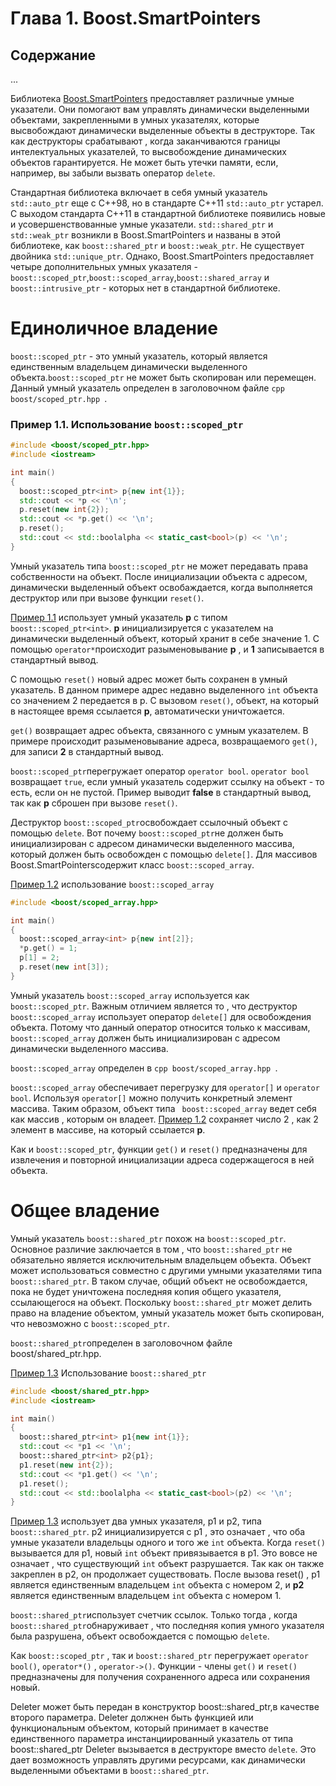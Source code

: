 # Глава 1. Boost.SmartPointers
## Содержание
...

Библиотека [Boost.SmartPointers](http://www.boost.org/doc/libs/1_62_0/libs/smart_ptr/smart_ptr.htm) предоставляет различные умные указатели. Они помогают вам управлять динамически выделенными объектами, закрепленными в умных указателях, которые высвобождают динамически выделенные объекты в деструкторе. Так как деструкторы срабатывают , когда заканчиваются границы интелектуальных указателей, то высвобождение динамических объектов гарантируется. Не может быть утечки памяти, если, например, вы забыли вызвать оператор `delete`.  


Стандартная библиотека включает в себя умный указатель `std::auto_ptr` еще с C++98, но в стандарте C++11 `std::auto_ptr` устарел. С выходом стандарта C++11 в стандартной библиотеке появились новые и усовершенствованные умные указатели. `std::shared_ptr` и `std::weak_ptr` возникли в Boost.SmartPointers и названы в этой библиотеке, как `boost::shared_ptr` и `boost::weak_ptr`. Не существует двойника `std::unique_ptr`. Однако, Boost.SmartPointers предоставляет четыре дополнительных умных указателя -       `boost::scoped_ptr`,`boost::scoped_array`,`boost::shared_array` и `boost::intrusive_ptr` - которых нет в стандартной библиотеке.


# Единоличное владение
`boost::scoped_ptr` - это умный указатель, который является единственным владельцем динамически выделенного объекта.`boost::scoped_ptr` не может быть скопирован или перемещен. Данный умный указатель определен в заголовочном файле ```cpp boost/scoped_ptr.hpp ```.

<a id="ex.scoped_ptr_01"></a>
### Пример 1.1. Использование `boost::scoped_ptr`

```cpp
#include <boost/scoped_ptr.hpp>
#include <iostream>

int main()
{
  boost::scoped_ptr<int> p{new int{1}};
  std::cout << *p << '\n';
  p.reset(new int{2});
  std::cout << *p.get() << '\n';
  p.reset();
  std::cout << std::boolalpha << static_cast<bool>(p) << '\n';
}
```
Умный указатель типа `boost::scoped_ptr` не может передавать права собственности на объект. После инициализации объекта с адресом, динамически выделенный объект освобаждается, когда выполняется деструктор или при вызове функции `reset()`.

[Пример 1.1](#ex.scoped_ptr_01) использует умный указатель **p** с типом `boost::scoped_ptr<int>`. **p** инициализируется с указателем на динамически выделенный объект, который хранит в себе значение 1. С помощью `operator*`происходит разыменовывание **p** , и **1** записывается в стандартный вывод.

С помощью `reset()` новый адрес может быть сохранен в умный указатель. В данном примере адрес недавно выделенного `int` объекта со значением 2 передается в p. С вызовом `reset()`, объект, на который в настоящее время ссылается **p**, автоматически уничтожается.

`get()` возвращает адрес объекта, связанного с умным указателем. В примере происходит разыменовывание адреса, возвращаемого `get()`, для записи **2** в стандартный вывод.

`boost::scoped_ptr`перегружает оператор `operator bool`. `operator bool` возвращает `true`, если умный указатель содержит ссылку на объект - то есть, если он не пустой. Пример выводит **false** в стандартный вывод, так как **p** сброшен при вызове `reset()`.

Деструктор `boost::scoped_ptr`освобождает ссылочный объект с помощью `delete`. Вот почему `boost::scoped_ptr`не должен быть инициализирован с адресом динамически выделенного массива, который должен быть освобожден с помощью `delete[]`. Для массивов Boost.SmartPointersсодержит класс `boost::scoped_array`.

[Пример 1.2](#ex.scoped_array_01) использование `boost::scoped_array`
```cpp
#include <boost/scoped_array.hpp>

int main()
{
  boost::scoped_array<int> p{new int[2]};
  *p.get() = 1;
  p[1] = 2;
  p.reset(new int[3]);
}
```
Умный указатель `boost::scoped_array` используется как `boost::scoped_ptr`. Важным отличием является то , что деструктор `boost::scoped_array` использует оператор `delete[]` для освобождения объекта. Потому что данный оператор относится только к массивам, `boost::scoped_array` должен быть инициализирован с адресом динамически выделенного массива.

`boost::scoped_array` определен в ```cpp boost/scoped_array.hpp ```.

`boost::scoped_array` обеспечивает перегрузку для `operator[]` и `operator bool`. Используя `operator[]` можно получить конкретный элемент массива. Таким образом, объект типа ` boost::scoped_array` ведет себя как массив , которым он владеет. [Пример 1.2](#ex.scoped_array_01) сохраняет число 2 , как 2 элемент в массиве, на который ссылается **p**.

Как и `boost::scoped_ptr`, функции `get()` и `reset()` предназначены для извлечения и повторной инициализации адреса содержащегося в ней объекта.

# Общее владение
Умный указатель `boost::shared_ptr` похож на `boost::scoped_ptr`. Основное различие заключается в том , что `boost::shared_ptr` не обязательно является исключительным владельцем объекта. Объект может использоваться совместно с другими умными указателями типа `boost::shared_ptr`. В таком случае, общий объект не освобождается, пока не будет уничтожена последняя копия общего указателя, ссылающегося на объект. Поскольку `boost::shared_ptr` может делить право на владение объектом, умный указатель может быть скопирован, что невозможно с `boost::scoped_ptr`.

`boost::shared_ptr`определен в заголовочном файле boost/shared_ptr.hpp.

[Пример 1.3](#ex.shared_ptr_01) Использование `boost::shared_ptr`

```cpp     
#include <boost/shared_ptr.hpp>
#include <iostream>

int main()
{
  boost::shared_ptr<int> p1{new int{1}};
  std::cout << *p1 << '\n';
  boost::shared_ptr<int> p2{p1};
  p1.reset(new int{2});
  std::cout << *p1.get() << '\n';
  p1.reset();
  std::cout << std::boolalpha << static_cast<bool>(p2) << '\n';
}
```

[Пример 1.3](#ex.shared_ptr_01) использует два умных указателя, p1 и p2, типа `boost::shared_ptr`. p2 инициализируется с p1 , это означает , что оба умные указатели владельцы одного и того же `int` объекта. Когда `reset()` вызывается для p1, новый `int` объект привязывается в p1. Это вовсе не означает , что существующий `int` объект разрушается. Так как он также закреплен в p2, он продолжает существовать. После вызова reset() , p1 является единственным владельцем `int` объекта с номером 2, и **р2** является единственным владельцем `int` объекта с номером 1.  

`boost::shared_ptr`использует счетчик ссылок. Только тогда , когда `boost::shared_ptr`обнаруживает , что последняя копия умного указателя была разрушена, объект освобождается с помощью `delete`.

Как `boost::scoped_ptr` , так и `boost::shared_ptr` перегружает `operator bool()`, `operator*()` , `operator->()`. Функции - члены `get()` и `reset()` предназначены для получения сохраненного адреса или сохранения новый.

 Deleter может быть передан в конструктор boost::shared_ptr,в качестве второго параметра. Deleter должнен быть функцией или функциональным объектом, который принимает в качестве единственного параметра инстанциированный указатель от типа boost::shared_ptr Deleter вызывается в деструкторе вместо `delete`. Это дает возможность управлять другими ресурсами, как динамически выделенными объектами в `boost::shared_ptr`.
